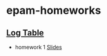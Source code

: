 # epam-homeworks

## [Log Table](https://docs.google.com/spreadsheets/d/1gLDBHB0Rlj7rOdX--VQRp7mdynluhSxm/htmlview?pru=AAABcV-R6ls*vW7MfdAAuquV-7gSpt8nLw#gid=1286038540)

- homework 1
[Slides](https://frontendlabepam.github.io/FL_Online/02_html/#1)
